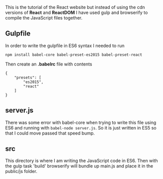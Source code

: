 This is the tutorial of the React website but instead of using the cdn versions of **React** and **ReactDOM** I have used gulp and browserify to compile the JavaScript files together.

## Gulpfile

In order to write the gulpfile in ES6 syntax I needed to run
```
npm install babel-core babel-preset-es2015 babel-preset-react
```
Then create an **.babelrc** file with contents
```
{
    "presets": [
        "es2015",
        "react"
    ]
}
```

## server.js

There was some error with babel-core when trying to write this file using ES6 and running with `babel-node server.js`. So it is just written in ES5 so that I could move passed that speed bump.

## src

This directory is where I am writing the JavaScript code in ES6. Then with the gulp task 'build' browserify will bundle up main.js and place it in the public/js folder.

